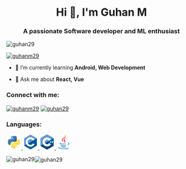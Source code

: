<h1 align="center">Hi 👋, I'm Guhan M</h1>
<h3 align="center">A passionate Software developer and ML enthusiast</h3>

<p align="left"> <img src="https://komarev.com/ghpvc/?username=guhan29&label=Profile%20views&color=0e75b6&style=flat" alt="guhan29" /> </p>

<p align="left"> <a href="https://twitter.com/guhanm29" target="blank"><img src="https://img.shields.io/twitter/follow/guhanm29?logo=twitter&style=for-the-badge" alt="guhanm29" /></a> </p>

- 🌱 I’m currently learning **Android, Web Development**

- 💬 Ask me about **React, Vue**

<h3 align="left">Connect with me:</h3>
<p align="left">
<a href="https://twitter.com/guhanm29" target="blank"><img align="center" src="https://raw.githubusercontent.com/rahuldkjain/github-profile-readme-generator/master/src/images/icons/Social/twitter.svg" alt="guhanm29" height="30" width="40" /></a>
<a href="https://linkedin.com/in/guhan29" target="blank"><img align="center" src="https://raw.githubusercontent.com/rahuldkjain/github-profile-readme-generator/master/src/images/icons/Social/linked-in-alt.svg" alt="guhan29" height="30" width="40" /></a>
</p>

<h3 align="left">Languages:</h3>
<p align="left">
<a href="https://www.python.org" target="_blank"> <img src="https://raw.githubusercontent.com/devicons/devicon/master/icons/python/python-original.svg" alt="python" width="40" height="40"/> </a> 
<a href="https://www.cprogramming.com/" target="_blank"> <img src="https://raw.githubusercontent.com/devicons/devicon/master/icons/c/c-original.svg" alt="c" width="40" height="40"/> </a> 
<a href="https://www.w3schools.com/cpp/" target="_blank"> <img src="https://raw.githubusercontent.com/devicons/devicon/master/icons/cplusplus/cplusplus-original.svg" alt="cplusplus" width="40" height="40"/> </a>
<a href="https://www.java.com" target="_blank"> <img src="https://raw.githubusercontent.com/devicons/devicon/master/icons/java/java-original.svg" alt="java" width="40" height="40"/> </a>
</p>

<p><img align="left" src="https://github-readme-stats.vercel.app/api/top-langs?username=guhan29&show_icons=true&locale=en&layout=compact" alt="guhan29" /></p>



<p><img align="center" src="https://github-readme-streak-stats.herokuapp.com/?user=guhan29&" alt="guhan29" /></p>
